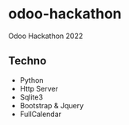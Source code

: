 # odoo-hackathon
Odoo Hackathon 2022


## Techno
- Python
- Http Server
- Sqlite3
- Bootstrap & Jquery
- FullCalendar
